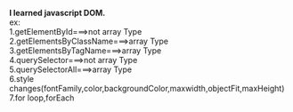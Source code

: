 <strong>I learned javascript DOM.<br></strong>
  ex: <br>
    1.getElementById===>not array Type<br>
     2.getElementsByClassName===>array Type<br>
     3.getElementsByTagName===>array Type<br>
     4.querySelector===>not array Type<br>
     5.querySelectorAll===>array Type<br>
     6.style changes(fontFamily,color,backgroundColor,maxwidth,objectFit,maxHeight)<br>
     7.for loop,forEach<br>
      
